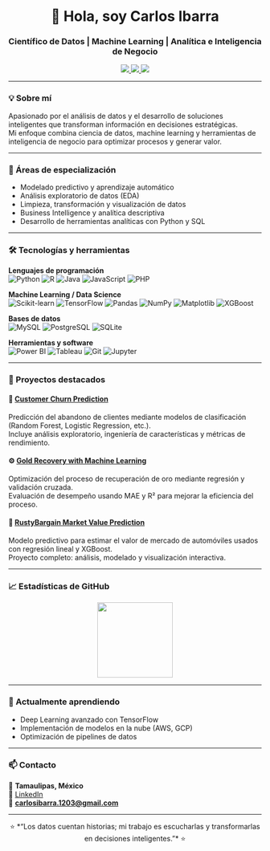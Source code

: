 <!-- Encabezado -->
<h1 align="center">👋 Hola, soy Carlos Ibarra</h1>
<h3 align="center">Científico de Datos | Machine Learning | Analítica e Inteligencia de Negocio</h3>

<p align="center">
  <a href="https://www.linkedin.com/in/carlos-armado-ibarra-del-ángel" target="_blank">
    <img src="https://img.shields.io/badge/LinkedIn-0A66C2?style=for-the-badge&logo=linkedin&logoColor=white"/>
  </a>
  <a href="mailto:ibarra.ca@example.com">
    <img src="https://img.shields.io/badge/Correo-EA4335?style=for-the-badge&logo=gmail&logoColor=white"/>
  </a>
  <img src="https://img.shields.io/badge/Tamaulipas%2C%20México-0078D4?style=for-the-badge&logo=google-maps&logoColor=white"/>
</p>

---

### 💡 Sobre mí
Apasionado por el análisis de datos y el desarrollo de soluciones inteligentes que transforman información en decisiones estratégicas.  
Mi enfoque combina ciencia de datos, machine learning y herramientas de inteligencia de negocio para optimizar procesos y generar valor.

---

### 🧠 Áreas de especialización
- Modelado predictivo y aprendizaje automático  
- Análisis exploratorio de datos (EDA)  
- Limpieza, transformación y visualización de datos  
- Business Intelligence y analítica descriptiva  
- Desarrollo de herramientas analíticas con Python y SQL  

---

### 🛠️ Tecnologías y herramientas

**Lenguajes de programación**  
![Python](https://img.shields.io/badge/Python-3776AB?style=flat&logo=python&logoColor=white)
![R](https://img.shields.io/badge/R-276DC3?style=flat&logo=r&logoColor=white)
![Java](https://img.shields.io/badge/Java-ED8B00?style=flat&logo=openjdk&logoColor=white)
![JavaScript](https://img.shields.io/badge/JavaScript-F7DF1E?style=flat&logo=javascript&logoColor=black)
![PHP](https://img.shields.io/badge/PHP-777BB4?style=flat&logo=php&logoColor=white)

**Machine Learning / Data Science**  
![Scikit-learn](https://img.shields.io/badge/Scikit--learn-F7931E?style=flat&logo=scikit-learn&logoColor=white)
![TensorFlow](https://img.shields.io/badge/TensorFlow-FF6F00?style=flat&logo=tensorflow&logoColor=white)
![Pandas](https://img.shields.io/badge/Pandas-150458?style=flat&logo=pandas&logoColor=white)
![NumPy](https://img.shields.io/badge/NumPy-013243?style=flat&logo=numpy&logoColor=white)
![Matplotlib](https://img.shields.io/badge/Matplotlib-005571?style=flat&logo=plotly&logoColor=white)
![XGBoost](https://img.shields.io/badge/XGBoost-AA4A44?style=flat&logo=xgboost&logoColor=white)

**Bases de datos**  
![MySQL](https://img.shields.io/badge/MySQL-4479A1?style=flat&logo=mysql&logoColor=white)
![PostgreSQL](https://img.shields.io/badge/PostgreSQL-316192?style=flat&logo=postgresql&logoColor=white)
![SQLite](https://img.shields.io/badge/SQLite-003B57?style=flat&logo=sqlite&logoColor=white)

**Herramientas y software**  
![Power BI](https://img.shields.io/badge/Power_BI-F2C811?style=flat&logo=powerbi&logoColor=black)
![Tableau](https://img.shields.io/badge/Tableau-E97627?style=flat&logo=tableau&logoColor=white)
![Git](https://img.shields.io/badge/Git-F05032?style=flat&logo=git&logoColor=white)
![Jupyter](https://img.shields.io/badge/Jupyter-F37626?style=flat&logo=jupyter&logoColor=white)

---

### 🚀 Proyectos destacados  

#### 🧩 [Customer Churn Prediction](https://github.com/ibarra-ca/Customer-Churn-Prediction)
Predicción del abandono de clientes mediante modelos de clasificación (Random Forest, Logistic Regression, etc.).  
Incluye análisis exploratorio, ingeniería de características y métricas de rendimiento.

#### ⚙️ [Gold Recovery with Machine Learning](https://github.com/ibarra-ca/Gold-recovery-with-machine-learning)
Optimización del proceso de recuperación de oro mediante regresión y validación cruzada.  
Evaluación de desempeño usando MAE y R² para mejorar la eficiencia del proceso.

#### 🚗 [RustyBargain Market Value Prediction](https://ibarra-ca.github.io/RustyBargain-market-value-Prediction/)
Modelo predictivo para estimar el valor de mercado de automóviles usados con regresión lineal y XGBoost.  
Proyecto completo: análisis, modelado y visualización interactiva.

---

### 📈 Estadísticas de GitHub
<p align="center">
  <img src="https://github-readme-stats.vercel.app/api/top-langs/?username=ibarra-ca&layout=compact&theme=tokyonight" height="150"/>
</p>

---

### 🌱 Actualmente aprendiendo
- Deep Learning avanzado con TensorFlow  
- Implementación de modelos en la nube (AWS, GCP)  
- Optimización de pipelines de datos

---

### 📫 Contacto
📍 **Tamaulipas, México**  
💼 [LinkedIn](https://www.linkedin.com/in/carlos-armado-ibarra-del-ángel)  
📧 **carlosibarra.1203@gmail.com**

---

<p align="center">⭐ *“Los datos cuentan historias; mi trabajo es escucharlas y transformarlas en decisiones inteligentes.”* ⭐</p>


<!--
**ibarra-ca/ibarra-ca** is a ✨ _special_ ✨ repository because its `README.md` (this file) appears on your GitHub profile.

Here are some ideas to get you started:

- 🔭 I’m currently working on ...
- 🌱 I’m currently learning ...
- 👯 I’m looking to collaborate on ...
- 🤔 I’m looking for help with ...
- 💬 Ask me about ...
- 📫 How to reach me: ...
- 😄 Pronouns: ...
- ⚡ Fun fact: ...
-->
